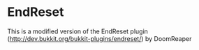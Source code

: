 EndReset
========

This is a modified version of the EndReset plugin (http://dev.bukkit.org/bukkit-plugins/endreset/) by DoomReaper
